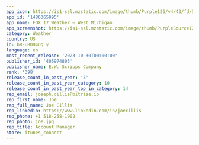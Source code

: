 ```yaml
---
app_icon: https://is1-ssl.mzstatic.com/image/thumb/Purple126/v4/43/fd/59/43fd5955-000c-1163-0f8c-9f05af4b2ec7/AppIcon-1x_U007emarketing-0-4-0-85-220.jpeg/1024x1024bb.png
app_id: '1486365895'
app_name: FOX 17 Weather – West Michigan
app_screenshot: https://is1-ssl.mzstatic.com/image/thumb/PurpleSource126/v4/b3/da/03/b3da030c-c6ec-7e0b-a1f0-a7b2fbe22f8f/23a5c4c3-4dd5-495a-b11f-3e8ba74fcf43_Simulator_Screen_Shot_-_iPhone_11_Pro_Max_-_2021-11-05_at_11.38.41.png/1242x2688bb.png
category: Weather
country: US
id: b8Eu8DD4Dq_y
language: en
most_recent_release: '2023-10-30T00:00:00'
publisher_id: '405974803'
publisher_name: E.W. Scripps Company
rank: '398'
release_count_in_past_year: '5'
release_count_in_past_year_category: 10
release_count_in_past_year_top_in_category: 14
rep_email: joseph.cillis@bitrise.io
rep_first_name: Joe
rep_full_name: Joe Cillis
rep_linkedin: https://www.linkedin.com/in/joecillis
rep_phone: +1 518-258-1902
rep_photo: joe.jpg
rep_title: Account Manager
store: itunes_connect
---
```

